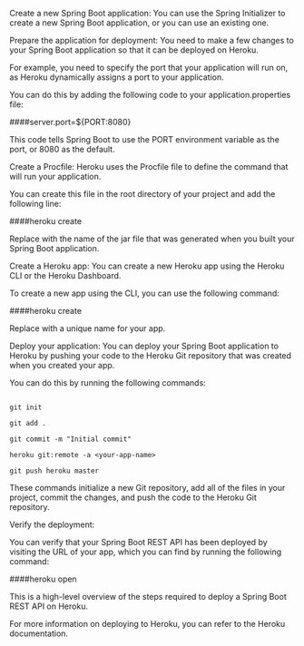 



Create a new Spring Boot application: You can use the Spring Initializer to create a new Spring Boot application, or you can use an existing one.

Prepare the application for deployment: You need to make a few changes to your Spring Boot application so that it can be deployed on Heroku. 

For example, you need to specify the port that your application will run on, as Heroku dynamically assigns a port to your application.

You can do this by adding the following code to your application.properties file:


####server.port=${PORT:8080}


This code tells Spring Boot to use the PORT environment variable as the port, or 8080 as the default.

Create a Procfile: Heroku uses the Procfile file to define the command that will run your application. 

 You can create this file in the root directory of your project and add the following line:
 
 ####heroku create <your-app-name>

Replace <your-jar-file> with the name of the jar file that was generated when you built your Spring Boot application.

Create a Heroku app: You can create a new Heroku app using the Heroku CLI or the Heroku Dashboard.

To create a new app using the CLI, you can use the following command:

####heroku create <your-app-name>

Replace <your-app-name> with a unique name for your app.

Deploy your application: You can deploy your Spring Boot application to Heroku by pushing your code to the Heroku Git repository that was created when you created your app. 

You can do this by running the following commands:

```

git init

git add .

git commit -m "Initial commit"

heroku git:remote -a <your-app-name>

git push heroku master

```
These commands initialize a new Git repository, add all of the files in your project, commit the changes, and push the code to the Heroku Git repository.

Verify the deployment: 

You can verify that your Spring Boot REST API has been deployed by visiting the URL of your app, which you can find by running the following command:

####heroku open

This is a high-level overview of the steps required to deploy a Spring Boot REST API on Heroku. 

For more information on deploying to Heroku, you can refer to the Heroku documentation.

